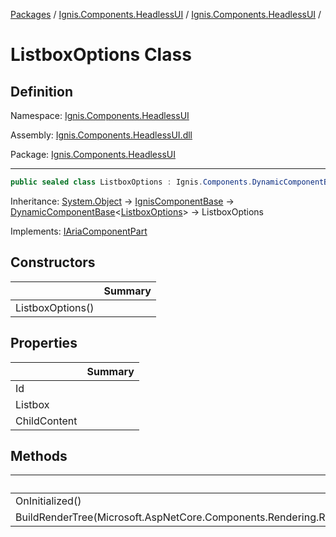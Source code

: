 [Packages](../../README.md) / [Ignis.Components.HeadlessUI](../README.md) / [Ignis.Components.HeadlessUI](README.md) /

# ListboxOptions Class

## Definition

Namespace: [Ignis.Components.HeadlessUI](README.md)

Assembly: [Ignis.Components.HeadlessUI.dll](../README.md)

Package: [Ignis.Components.HeadlessUI](https://www.nuget.org/packages/Ignis.Components.HeadlessUI)

---

```csharp
public sealed class ListboxOptions : Ignis.Components.DynamicComponentBase<Ignis.Components.HeadlessUI.ListboxOptions>, Ignis.Components.HeadlessUI.Aria.IAriaComponentPart
```

Inheritance: [System.Object](https://learn.microsoft.com/en-us/dotnet/api/System.Object) → [IgnisComponentBase](../../Ignis.Components/Ignis.Components/Ignis.Components.IgnisComponentBase.md) → [DynamicComponentBase](../../Ignis.Components/Ignis.Components/Ignis.Components.DynamicComponentBase_1.md)&lt;[ListboxOptions](Ignis.Components.HeadlessUI.ListboxOptions.md)&gt; → ListboxOptions

Implements: [IAriaComponentPart](../Ignis.Components.HeadlessUI.Aria/Ignis.Components.HeadlessUI.Aria.IAriaComponentPart.md)

## Constructors

|                  | Summary |
| ---------------- | ------- |
| ListboxOptions() |         |

## Properties

|              | Summary |
| ------------ | ------- |
| Id           |         |
| Listbox      |         |
| ChildContent |         |

## Methods

|                                                                              | Summary |
| ---------------------------------------------------------------------------- | ------- |
| OnInitialized()                                                              |         |
| BuildRenderTree(Microsoft.AspNetCore.Components.Rendering.RenderTreeBuilder) |         |
